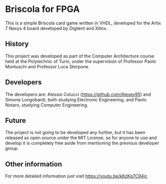 # Briscola for FPGA
This is a simple Briscola card game written in VHDL, developed for the Artix 7 Nexys 4 board developed by Digilent and Xilinx.
## History
This project was developed as part of the Computer Architecture course held at the Polytechnic of Turin, under the supervision of Professor Paolo Montuschi and Professor Luca Sterpone.
## Developers
The developers are: Alessio Colucci (https://github.com/Alexey95) and Simone Longobardi, both studying Electronic Engineering, and Paolo Notaro, studying Computer Engineering.
## Future
The project is not going to be developed any further, but it has been released as open source under the MIT License, so for anyone to use and develop it is completely free aside from mentioning the previous developer group.
## Other information
For more detailed information just visit https://youtu.be/k6zKg7C94jc
